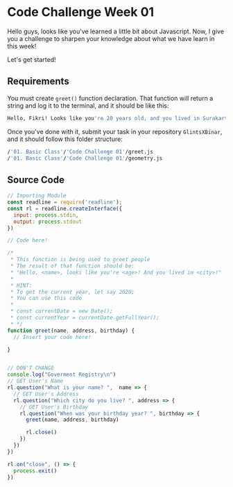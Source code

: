 # Code Challenge Week 01

Hello guys, looks like you've learned a little bit about Javascript. Now, I give you a challenge to sharpen your knowledge about what we have learn in this week!

Let's get started!

## Requirements

You must create `greet()` function declaration. That function will return a string and log it to the terminal, and it should be like this:

```bash
Hello, Fikri! Looks like you're 20 years old, and you lived in Surakarta!
```

Once you've done with it, submit your task in your repository `GlintsXBinar`, and it should follow this folder structure:

```bash
/'01. Basic Class'/'Code Challenge 01'/greet.js
/'01. Basic Class'/'Code Challenge 01'/geometry.js
```

## Source Code

```javascript
// Importing Module
const readline = require('readline');
const rl = readline.createInterface({
  input: process.stdin,
  output: process.stdout
})

// Code here!

/*
 * This function is being used to greet people
 * The result of that function should be:
 * "Hello, <name>, looks like you're <age>! And you lived in <city>!"
 *
 * HINT:
 * To get the current year, let say 2020;
 * You can use this code
 *
 * const currentDate = new Date();
 * const currentYear = currentDate.getFullYear();
 * */
function greet(name, address, birthday) {
  // Insert your code here!

}


// DON'T CHANGE
console.log("Goverment Registry\n")
// GET User's Name
rl.question("What is your name? ",  name => {
  // GET User's Address
  rl.question("Which city do you live? ", address => {
    // GET User's Birthday
    rl.question("When was your birthday year? ", birthday => {
      greet(name, address, birthday)

      rl.close()
    })
  })
})

rl.on("close", () => {
  process.exit()
})
```
